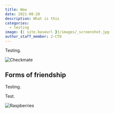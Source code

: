 ```yaml
---
title: Wow
date: 2021-08-28
description: What is this
categories:
  - testing
image: {{ site.baseurl }}/images/_screenshot.jpg
author_staff_member: 2-CTO
---
```

Testing.

![Checkmate](https://source.unsplash.com/random/1500x1000)

## Forms of friendship

Testing.

Test.

![Raspberries](https://source.unsplash.com/random/1500x1001)

